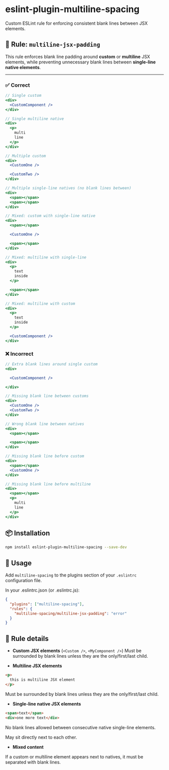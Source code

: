 ﻿# eslint-plugin-multiline-spacing

Custom ESLint rule for enforcing consistent blank lines between JSX elements.

## 📖 Rule: `multiline-jsx-padding`

This rule enforces blank line padding around **custom** or **multiline** JSX elements, while preventing unnecessary blank lines between **single-line native elements**.

---

### ✅ Correct

```jsx
// Single custom
<div>
  <CustomComponent />
</div>

// Single multiline native
<div>
  <p>
    multi
    line
  </p>
</div>

// Multiple custom
<div>
  <CustomOne />

  <CustomTwo />
</div>

// Multiple single-line natives (no blank lines between)
<div>
  <span></span>
  <span></span>
</div>

// Mixed: custom with single-line native
<div>
  <span></span>

  <CustomOne />

  <span></span>
</div>

// Mixed: multiline with single-line
<div>
  <p>
    text
    inside
  </p>

  <span></span>
</div>

// Mixed: multiline with custom
<div>
  <p>
    text
    inside
  </p>

  <CustomComponent />
</div>
```

### ❌ Incorrect

```jsx
// Extra blank lines around single custom
<div>

  <CustomComponent />

</div>

// Missing blank line between customs
<div>
  <CustomOne />
  <CustomTwo />
</div>

// Wrong blank line between natives
<div>
  <span></span>

  <span></span>
</div>

// Missing blank line before custom
<div>
  <span></span>
  <CustomOne />
</div>

// Missing blank line before multiline
<div>
  <span></span>
  <p>
    multi
    line
  </p>
</div>
```

## 📦 Installation

```bash
npm install eslint-plugin-multiline-spacing --save-dev
```

## 🔧 Usage

Add `multiline-spacing` to the plugins section of your `.eslintrc` configuration file.

In your .eslintrc.json (or .eslintrc.js):

```json
{
  "plugins": ["multiline-spacing"],
  "rules": {
    "multiline-spacing/multiline-jsx-padding": "error"
  }
}
```

## 📝 Rule details

- **Custom JSX elements** (`<Custom />`, `<MyComponent />`)
  Must be surrounded by blank lines unless they are the only/first/last child.

- **Multiline JSX elements**

```html
<p>
  this is multiline JSX element
</p>
```

Must be surrounded by blank lines unless they are the only/first/last child.

- **Single-line native JSX elements**

```html
<span>text</span>
<div>one more text</div>
```

No blank lines allowed between consecutive native single-line elements.

May sit directly next to each other.

- **Mixed content**

If a custom or multiline element appears next to natives, it must be separated with blank lines.
